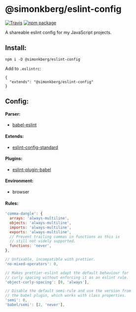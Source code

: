 # @simonkberg/eslint-config

[![Travis][build-badge]][build]
[![npm package][npm-badge]][npm]

A shareable eslint config for my JavaScript projects.

## Install:

```
npm i -D @simonkberg/eslint-config
```

Add to `.eslintrc`:
```
{
  "extends": "@simonkberg/eslint-config"
}
```

## Config:

#### Parser:
- [babel-eslint]

#### Extends:
- [eslint-config-standard]

#### Plugins:
- [eslint-plugin-babel]

#### Environment:
- browser

#### Rules:

```js
'comma-dangle': {
  arrays: 'always-multiline',
  objects: 'always-multiline',
  imports: 'always-multiline',
  exports: 'always-multiline',
  // Prevent trailing commas in functions as this is
  // still not videly supported.
  functions: 'never',
},
```

```js
// Unfixable, incompatible with prettier.
'no-mixed-operators': 0,
```

```js
// Makes prettier-eslint adapt the default behaviour for
// curly spacing without enforcing it as an eslint rule.
'object-curly-spacing': [0, 'always'],
```

```js
// Disable the default semi-rule and use the version from
// the babel plugin, which works with class properties.
'semi': 0,
'babel/semi': [2, 'never'],
```

[build-badge]: https://img.shields.io/travis/simonkberg/eslint-config/master.svg?style=flat-square
[build]: https://travis-ci.org/simonkberg/eslint-config

[npm-badge]: https://img.shields.io/npm/v/@simonkberg/eslint-config.svg?style=flat-square
[npm]: https://www.npmjs.org/package/@simonkberg/eslint-config

[babel-eslint]: https://www.npmjs.com/package/babel-eslint
[eslint-config-standard]: https://www.npmjs.com/package/eslint-config-standard
[eslint-plugin-babel]: https://www.npmjs.com/package/eslint-plugin-babel
